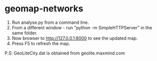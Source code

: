geomap-networks
===============
1. Run analyse.py from a command line.
2. From a different window - run "python -m SimpleHTTPServer" in the same folder.
3. Now browser to http://127.0.0.1:8000 to see the updated map.
4. Press F5 to refresh the map.

P.S: GeoLiteCity.dat is obtained from geolite.maxmind.com

